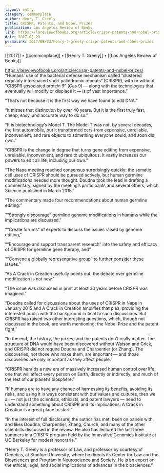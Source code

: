 ```yaml
---
layout: entry
category: commonplace
author: Henry T. Greely
title: CRISPR, Patents, and Nobel Prizes
publication: Los Angeles Review of Books
link: https://lareviewofbooks.org/article/crispr-patents-and-nobel-prizes/
date: 2017-08-23
permalink: 2017/08/23/henry-t-greely-crispr-patents-and-nobel-prizes
---
```


[[2017]] • [[commonplace]] • [[Henry T. Greely]] • [[Los Angeles Review of Books]]

https://lareviewofbooks.org/article/crispr-patents-and-nobel-prizes/
 
“Humans’ use of the bacterial defense mechanism called “clustered regularly interspaced short palindromic repeats” (CRISPR), with or without “CRISPR associated protein 9” (Cas 9) — along with the technologies that eventually will modify or displace it ­— is of vast importance.”

“That’s not because it is the first way we have found to edit DNA.”

“It misses that distinction by over 40 years. But it is the first truly fast, cheap, easy, and accurate way to do so.”

“It is biotechnology’s Model T. The Model T was not, by several decades, the first automobile, but it transformed cars from expensive, unreliable, inconvenient, and rare objects to something everyone could, and soon did, own.”

“CRISPR is the change in degree that turns gene editing from expensive, unreliable, inconvenient, and rare to ubiquitous. It vastly increases our powers to edit all life, including our own.”

“The Napa meeting reached consensus surprisingly quickly: the somatic cell uses of CRISPR should be pursued actively, but human germline modifications needed more thought. Doudna took the lead in drafting a commentary, signed by the meeting’s participants and several others, which Science published in March 2015.”

“The commentary made four recommendations about human germline editing:”

““Strongly discourage” germline genome modifications in humans while the implications are discussed.”

““Create forums” of experts to discuss the issues raised by genome editing,”

““Encourage and support transparent research” into the safety and efficacy of CRISPR for germline gene therapy, and”

““Convene a globally representative group” to further consider these issues.”

“As A Crack in Creation usefully points out, the debate over germline modification is not new.”

“The issue was discussed in print at least 30 years before CRISPR was imagined.”

“Doudna called for discussions about the uses of CRISPR in Napa in January 2015 and A Crack in Creation amplifies that plea, providing the interested public with the background critical to such discussions. But CRISPR has raised two other interesting questions, which, though not discussed in the book, are worth mentioning: the Nobel Prize and the patent fight.”

“In the end, the history, the prizes, and the patents don’t really matter. The structure of DNA would have been discovered without Watson and Crick, and CRISPR did not require Doudna and Charpentier (or Zhang). The discoveries, not those who make them, are important — and those discoveries are only important as they affect people.”

“CRISPR heralds a new era of massively increased human control over life, one that will affect every person on Earth, directly or indirectly, and much of the rest of our planet’s biosphere.”

“If humans are to have any chance of harnessing its benefits, avoiding its risks, and using it in ways consistent with our values and cultures, then we all — not just the scientists, ethicists, and patent lawyers — need to understand something about CRISPR and its implications. A Crack in Creation is a great place to start.”

“In the interest of full disclosure, the author has met, been on panels with, and likes Doudna, Charpentier, Zhang, Church, and many of the other scientists discussed in the review. He also has lectured the last three summers in a CRISPR program held by the Innovative Genomics Institute at UC Berkeley for modest honoraria.”

“Henry T. Greely is a professor of Law, and professor by courtesy of Genetics, at Stanford University, where he directs its Center for Law and the Biosciences and Program in Neuroscience and Society. He is an expert on the ethical, legal, and social implications of advances in the biosciences.”

